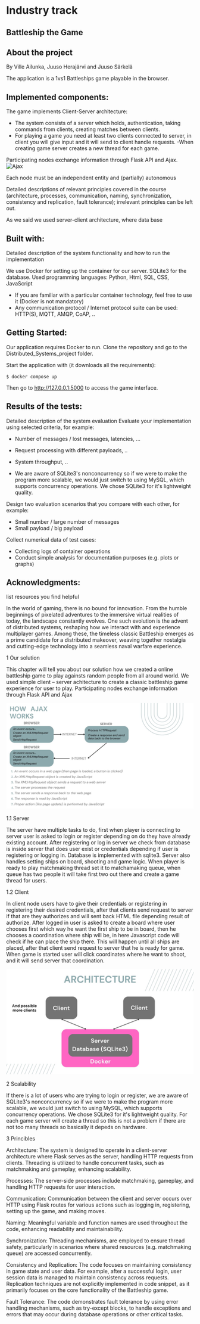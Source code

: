 # Industry track

## Battleship the Game

## About the project
By Ville Ailunka, Juuso Herajärvi and Juuso Särkelä

The application is a 1vs1 Battleships game playable in the browser.

## Implemented components:
The game implements Client-Server architecture:
- The system consists of a server which holds, authentication, taking commands from clients, creating matches between clients.
- For playing a game you need at least two clients connected to server, in client you will give input and it will send to client handle requests.
    -When creating game server creates a new thread for each game.

Participating nodes exchange information through Flask API and Ajax.
![Ajax](../.img/ajax.jpg)


Each node must be an independent entity and (partially) autonomous


Detailed descriptions of relevant principles covered in the course (architecture, processes, communication, naming, synchronization, consistency and replication, fault tolerance); irrelevant principles can be left out.

As we said we used server-client architecture, where data base

## Built with:
Detailed description of the system functionality and how to run the implementation

We use Docker for setting up the container for our server.
SQLite3 for the database.
Used programming languages: Python, Html, SQL, CSS, JavaScript

- If you are familiar with a particular container technology, feel free to use it (Docker is not mandatory)
- Any communication protocol / Internet protocol suite can be used: HTTP(S), MQTT, AMQP, CoAP, ..

## Getting Started:
Our application requires Docker to run.
Clone the repository and go to the Distributed_Systems_project folder.

Start the application with (it downloads all the requirements):
```console
$ docker compose up
```

Then go to http://127.0.0.1:5000 to access the game interface.


## Results of the tests:
Detailed description of the system evaluation
Evaluate your implementation using selected criteria, for example:
- Number of messages / lost messages, latencies, ...
- Request processing with different payloads, ..
- System throughput, ..

- We are aware of SQLite3's nonconcurrency so if we were to make the program more scalable, we would just switch to using MySQL, which supports concurrency operations. We chose SQLite3 for it's lightweight quality.


Design two evaluation scenarios that you compare with each other, for example:
- Small number / large number of messages
- Small payload / big payload

Collect numerical data of test cases:
- Collecting logs of container operations
- Conduct simple analysis for documentation purposes (e.g. plots or graphs)

## Acknowledgments:
list resources you find helpful




In the world of gaming, there is no bound for innovation. From the humble beginnings of pixelated adventures to the immersive virtual realities of today, the landscape constantly evolves. One such evolution is the advent of distributed systems, reshaping how we interact with and experience multiplayer games. Among these, the timeless classic Battleship emerges as a prime candidate for a distributed makeover, weaving together nostalgia and cutting-edge technology into a seamless naval warfare experience.

1  Our solution

This chapter will tell you about our solution how we created a online battleship game to play againsts random people from all around world. We used simple client – server achitecture to create a classic battleship game experience for user to play. Participating nodes exchange information through Flask API and Ajax

![Ajax](./.img/ajax.jpg)

1.1	Server

The server have  multiple tasks to do, first when player is connecting to server user is asked to login or register depending on do they have already existing account. After registering or log in server we check from database is inside server that does user exist or credentials depending if user is registering or logging in. Database is implemented with sqlite3. Server also handles setting ships on board, shooting and game logic. When player is ready to play matchmaking thread set it to matchamaking queue, when queue has two people it will take first two out there and create a game thread for users.

1.2	Client

In client node users have to give their credentials or registering in registering their desired credentials, after that clients send request to server if that are they authorizes and will sent back HTML file depending result of authorize. After logged in user is asked to create a board where user chooses first which way he want the first ship to be in board, then he chooses a coordination where ship will be, in here Javascript code will check if he can place the ship there. This will happen until all ships are placed, after that client send request to server that he is ready for game. When game is started user will click coordinates where he want to shoot, and it will send server that coordination.


![Ajax](./.img/Architecture.jpg)


2 Scalability

If there is a lot of users who are trying to login or register, we are aware of SQLite3's nonconcurrency so if we were to make the program more scalable, we would just switch to using MySQL, which supports concurrency operations. We chose SQLite3 for it's lightweight quality. For each game server will create a thread so this is not a problem if there are not too many threads so basically it depeds on hardware.



3 Princibles

Architecture:
The system is designed to operate in a client-server architecture where Flask serves as the server, handling HTTP requests from clients.
Threading is utilized to handle concurrent tasks, such as matchmaking and gameplay, enhancing scalability.

Processes:
The server-side processes include matchmaking, gameplay, and handling HTTP requests for user interaction.

Communication:
Communication between the client and server occurs over HTTP using Flask routes for various actions such as logging in, registering, setting up the game, and making moves.

Naming:
Meaningful variable and function names are used throughout the code, enhancing readability and maintainability.

Synchronization:
Threading mechanisms, are employed to ensure thread safety, particularly in scenarios where shared resources (e.g. matchmaking queue) are accessed concurrently.

Consistency and Replication:
The code focuses on maintaining consistency in game state and user data. For example, after a successful login, user session data is managed to maintain consistency across requests. Replication techniques are not explicitly implemented in code snippet, as it primarily focuses on the core functionality of the Battleship game.

Fault Tolerance:
The code demonstrates fault tolerance by using error handling mechanisms, such as try-except blocks, to handle exceptions and errors that may occur during database operations or other critical tasks.
